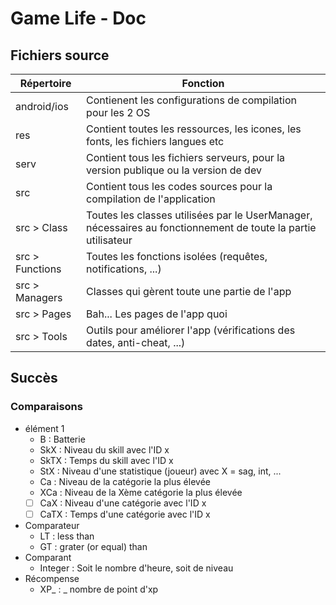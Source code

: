 # Game Life - Doc

## Fichiers source
| Répertoire | Fonction |
|-|-|
| android/ios | Contienent les configurations de compilation pour les 2 OS |
| res | Contient toutes les ressources, les icones, les fonts, les fichiers langues etc |
| serv | Contient tous les fichiers serveurs, pour la version publique ou la version de dev |
| src | Contient tous les codes sources pour la compilation de l'application |
| src > Class | Toutes les classes utilisées par le UserManager, nécessaires au fonctionnement de toute la partie utilisateur |
| src > Functions | Toutes les fonctions isolées (requêtes, notifications, ...) |
| src > Managers | Classes qui gèrent toute une partie de l'app |
| src > Pages | Bah... Les pages de l'app quoi |
| src > Tools | Outils pour améliorer l'app (vérifications des dates, anti-cheat, ...) |

## Succès
### Comparaisons
* élément 1
    - B : Batterie
    - SkX : Niveau du skill avec l'ID x
    - SkTX : Temps du skill avec l'ID x
    - StX : Niveau d'une statistique (joueur) avec X = sag, int, ...
    - Ca : Niveau de la catégorie la plus élevée
    - XCa : Niveau de la Xème catégorie la plus élevée
    - [ ] CaX : Niveau d'une catégorie avec l'ID x
    - [ ] CaTX : Temps d'une catégorie avec l'ID x
* Comparateur
    - LT : less than
    - GT : grater (or equal) than
* Comparant
    - Integer : Soit le nombre d'heure, soit de niveau
* Récompense
    - XP_ : _ nombre de point d'xp